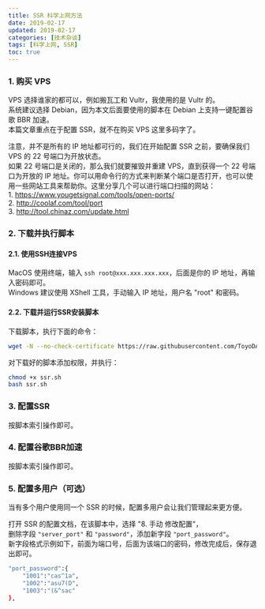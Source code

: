 ```yaml
---
title: SSR 科学上网方法
date: 2019-02-17
updated: 2019-02-17
categories: [技术杂谈]
tags: [科学上网, SSR]
toc: true
---
```




### 1. 购买 VPS

VPS 选择谁家的都可以，例如搬瓦工和 Vultr，我使用的是 Vultr 的。  
系统建议选择 Debian，因为本文后面要使用的脚本在 Debian 上支持一键配置谷歌 BBR 加速。  
本篇文章重点在于配置 SSR，就不在购买 VPS 这里多码字了。

<!--more-->

注意，并不是所有的 IP 地址都可行的，我们在开始配置 SSR 之前，要确保我们 VPS 的 22 号端口为开放状态。  
如果 22 号端口是关闭的，那么我们就要摧毁并重建 VPS，直到获得一个 22 号端口为开放的 IP 地址。你可以用命令行的方式来判断某个端口是否打开，也可以使用一些网站工具来帮助你。这里分享几个可以进行端口扫描的网站：  
1\. https://www.yougetsignal.com/tools/open-ports/  
2\. http://coolaf.com/tool/port  
3\. http://tool.chinaz.com/update.html


### 2. 下载并执行脚本

#### 2.1. 使用SSH连接VPS

MacOS 使用终端，输入 `ssh root@xxx.xxx.xxx.xxx`，后面是你的 IP 地址，再输入密码即可。  
Windows 建议使用 XShell 工具，手动输入 IP 地址，用户名 "root" 和密码。

#### 2.2. 下载并运行SSR安装脚本

下载脚本，执行下面的命令：

```bash
wget -N --no-check-certificate https://raw.githubusercontent.com/ToyoDAdoubi/doubi/master/ssr.sh
```

对下载好的脚本添加权限，并执行：

```bash
chmod +x ssr.sh
bash ssr.sh
```

### 3. 配置SSR

按脚本索引操作即可。

### 4. 配置谷歌BBR加速

按脚本索引操作即可。

### 5. 配置多用户（可选）

当有多个用户使用同一个 SSR 的时候，配置多用户会让我们管理起来更方便。

打开 SSR 的配置文档，在该脚本中，选择 "8. 手动 修改配置"，  
删除字段 `"server_port"` 和 `"password"`，添加新字段 `"port_password"`。  
新字段格式示例如下，前面为端口号，后面为该端口的密码，修改完成后，保存退出即可。

```bash
"port_password":{
    "1001":"cas^1a",
    "1002":"asu7(D",
    "1003":"(&^sac"
},
```
